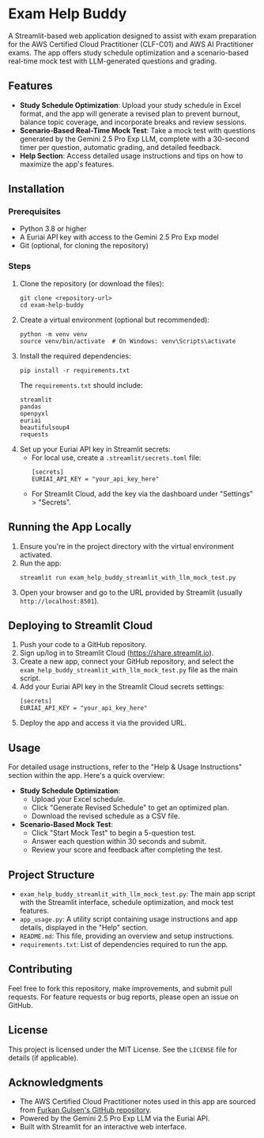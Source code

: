 # Exam Help Buddy

A Streamlit-based web application designed to assist with exam preparation for the AWS Certified Cloud Practitioner (CLF-C01) and AWS AI Practitioner exams. The app offers study schedule optimization and a scenario-based real-time mock test with LLM-generated questions and grading.

## Features
- **Study Schedule Optimization**: Upload your study schedule in Excel format, and the app will generate a revised plan to prevent burnout, balance topic coverage, and incorporate breaks and review sessions.
- **Scenario-Based Real-Time Mock Test**: Take a mock test with questions generated by the Gemini 2.5 Pro Exp LLM, complete with a 30-second timer per question, automatic grading, and detailed feedback.
- **Help Section**: Access detailed usage instructions and tips on how to maximize the app's features.

## Installation

### Prerequisites
- Python 3.8 or higher
- A Euriai API key with access to the Gemini 2.5 Pro Exp model
- Git (optional, for cloning the repository)

### Steps
1. Clone the repository (or download the files):
   ```
   git clone <repository-url>
   cd exam-help-buddy
   ```
2. Create a virtual environment (optional but recommended):
   ```
   python -m venv venv
   source venv/bin/activate  # On Windows: venv\Scripts\activate
   ```
3. Install the required dependencies:
   ```
   pip install -r requirements.txt
   ```
   The `requirements.txt` should include:
   ```
   streamlit
   pandas
   openpyxl
   euriai
   beautifulsoup4
   requests
   ```
4. Set up your Euriai API key in Streamlit secrets:
   - For local use, create a `.streamlit/secrets.toml` file:
     ```
     [secrets]
     EURIAI_API_KEY = "your_api_key_here"
     ```
   - For Streamlit Cloud, add the key via the dashboard under "Settings" > "Secrets".

## Running the App Locally
1. Ensure you're in the project directory with the virtual environment activated.
2. Run the app:
   ```
   streamlit run exam_help_buddy_streamlit_with_llm_mock_test.py
   ```
3. Open your browser and go to the URL provided by Streamlit (usually `http://localhost:8501`).

## Deploying to Streamlit Cloud
1. Push your code to a GitHub repository.
2. Sign up/log in to Streamlit Cloud (https://share.streamlit.io).
3. Create a new app, connect your GitHub repository, and select the `exam_help_buddy_streamlit_with_llm_mock_test.py` file as the main script.
4. Add your Euriai API key in the Streamlit Cloud secrets settings:
   ```
   [secrets]
   EURIAI_API_KEY = "your_api_key_here"
   ```
5. Deploy the app and access it via the provided URL.

## Usage
For detailed usage instructions, refer to the "Help & Usage Instructions" section within the app. Here's a quick overview:

- **Study Schedule Optimization**:
  - Upload your Excel schedule.
  - Click "Generate Revised Schedule" to get an optimized plan.
  - Download the revised schedule as a CSV file.
- **Scenario-Based Mock Test**:
  - Click "Start Mock Test" to begin a 5-question test.
  - Answer each question within 30 seconds and submit.
  - Review your score and feedback after completing the test.

## Project Structure
- `exam_help_buddy_streamlit_with_llm_mock_test.py`: The main app script with the Streamlit interface, schedule optimization, and mock test features.
- `app_usage.py`: A utility script containing usage instructions and app details, displayed in the "Help" section.
- `README.md`: This file, providing an overview and setup instructions.
- `requirements.txt`: List of dependencies required to run the app.

## Contributing
Feel free to fork this repository, make improvements, and submit pull requests. For feature requests or bug reports, please open an issue on GitHub.

## License
This project is licensed under the MIT License. See the `LICENSE` file for details (if applicable).

## Acknowledgments
- The AWS Certified Cloud Practitioner notes used in this app are sourced from [Furkan Gulsen's GitHub repository](https://github.com/Furkan-Gulsen/aws-certified-cloud-practitioner-certification-my-notes).
- Powered by the Gemini 2.5 Pro Exp LLM via the Euriai API.
- Built with Streamlit for an interactive web interface.
